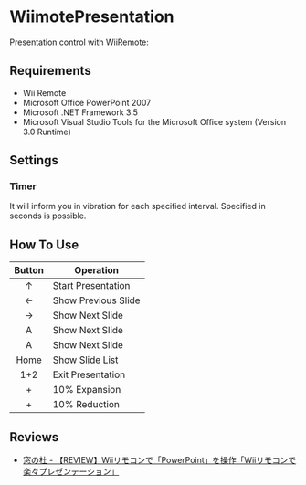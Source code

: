 # WiimotePresentation
Presentation control with WiiRemote:

## Requirements
- Wii Remote
- Microsoft Office PowerPoint 2007
- Microsoft .NET Framework 3.5
- Microsoft Visual Studio Tools for the Microsoft Office system (Version 3.0 Runtime)

## Settings
### Timer
It will inform you in vibration for each specified interval. 
Specified in seconds is possible.

## How To Use
| Button | Operation |
| :-------------: | ------------- |
| ↑ | Start Presentation |
| ← | Show Previous Slide |
| → | Show Next Slide |
| A | Show Next Slide |
| A | Show Next Slide |
| Home | Show Slide List |
| 1+2 | Exit Presentation |
| + | 10% Expansion |
| + | 10% Reduction |

## Reviews
- [窓の杜 - 【REVIEW】Wiiリモコンで「PowerPoint」を操作「Wiiリモコンで楽々プレゼンテーション」](http://www.forest.impress.co.jp/docs/review/20091008_320217.html)
